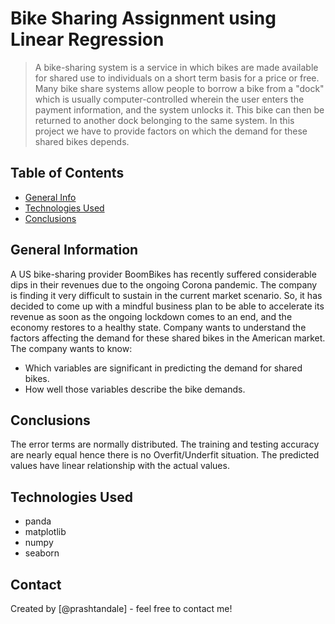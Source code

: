 # Bike Sharing Assignment using Linear Regression
> A bike-sharing system is a service in which bikes are made available for shared use to individuals on a short term basis for a price or free. Many bike share systems allow people to borrow a bike from a "dock" which is usually computer-controlled wherein the user enters the payment information, and the system unlocks it. This bike can then be returned to another dock belonging to the same system.
> In this project we have to provide factors on which the demand for these shared bikes depends.

## Table of Contents
* [General Info](#general-information)
* [Technologies Used](#technologies-used)
* [Conclusions](#conclusions)

## General Information
A US bike-sharing provider BoomBikes has recently suffered considerable dips in their revenues due to the ongoing Corona pandemic. The company is finding it very difficult to sustain in the current market scenario. So, it has decided to come up with a mindful business plan to be able to accelerate its revenue as soon as the ongoing lockdown comes to an end, and the economy restores to a healthy state. 
Company wants to understand the factors affecting the demand for these shared bikes in the American market. The company wants to know:
- Which variables are significant in predicting the demand for shared bikes.
- How well those variables describe the bike demands.

## Conclusions
The error terms are normally distributed.
The training and testing accuracy are nearly equal hence there is no Overfit/Underfit situation.
The predicted values have linear relationship with the actual values.

## Technologies Used
- panda
- matplotlib
- numpy
- seaborn

## Contact
Created by [@prashtandale] - feel free to contact me!
